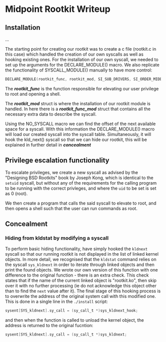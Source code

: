 # Midpoint Rootkit Writeup

## Installation
...

The starting point for creating our rootkit was to create a c file (rootkit.c in this case) which handled the creation of our own syscalls as well as hooking existing ones. For the installation of our own syscall, we needed to set up the arguments for the DECLARE_MODULE() macro. We also replicate the functionality of SYSCALL_MODULE() manually to have more control:

```c
DECLARE_MODULE(rootkit_func, rootkit_mod, SI_SUB_DRIVERS, SI_ORDER_MIDDLE);

```
The ___rootkit_func___ is the function responsible for elevating our user privilege to root and opening a shell. 

The ___rootkit_mod___ struct is where the installation of our rootkit module is handled. In here there is a ___rootkit_func_mod___ struct that contains all the necessary extra data to describe the syscall.

Using the NO_SYSCALL macro we can find the offset of the next available space for a syscall. With this information the DECLARE_MODULE() macro will load our created syscall into the syscall table. Simultaneously, it will hook the kld_next() syscall so that we can hide our rootkit, this will be explained in further detail in ___concealment___


## Privilege escalation functionality
To escalate privileges, we create a new syscall as advised by the "Designing
BSD Rootkits" book by Joseph Kong, which is identical to the `setuid` syscall,
but without any of the requirements for the calling program to be running with
the correct privleges, and where the `uid` to be set is set as 0 (root).

We then create a program that calls the said syscall to elevate to root, and
then opens a shell such that the user can run commands as root.

## Concealment
### Hiding from kldstat by modifying a syscall
To perform basic hiding functionality, have simply hooked the `kldnext` syscall so that our running rootkit is not displayed in the list of linked kernel objects.
In more detail, we recognised that the `kldstat` command relies on the syscall `sys_kldnext` in order to iterate through linked objects and then print the found objects. We wrote our own version of this function with one difference to the original function - there is an extra check. This check states that if the name of the current linked object is "rootkit.ko", then skip over it with no further processing (ie do not acknowledge this object other than to find the `next` value after it).
The final stage of this hooking process is to overwrite the address of the original system call with this modified one. This is done in a single line in the `./install` script:
```c
sysent[SYS_kldnext].sy_call = (sy_call_t *)sys_kldnext_hook;
```
and then when the function is called to unload the kernel object, the address is returned to the original fucntion:
```c
sysent[SYS_kldnext].sy_call = (sy_call_t *)sys_kldnext;
```

